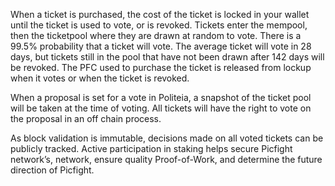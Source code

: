 When a ticket is purchased, the cost of the ticket is locked in your wallet until the ticket is used to vote, or is revoked. Tickets enter the mempool, then the ticketpool where they are drawn at random to vote. There is a 99.5% probability that a ticket will vote. The average ticket will vote in 28 days, but tickets still in the pool that have not been drawn after 142 days will be revoked. The PFC used to purchase the ticket is released from lockup when it votes or when the ticket is revoked.

When a proposal is set for a vote in Politeia, a snapshot of the ticket pool will be taken at the time of voting. All tickets will have the right to vote on the proposal in an off chain process.

As block validation is immutable, decisions made on all voted tickets can be publicly tracked. Active participation in staking helps secure Picfight network’s, network, ensure quality Proof-of-Work, and determine the future direction of Picfight.
